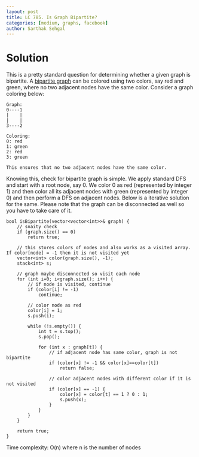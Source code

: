 ```yaml
---
layout: post
title: LC 785. Is Graph Bipartite?
categories: [medium, graphs, facebook]
author: Sarthak Sehgal
---
```

# Solution
This is a pretty standard question for determining whether a given graph is bipartite. A [bipartite graph](https://en.wikipedia.org/wiki/Bipartite_graph) can be colored using two colors, say red and green, where no two adjacent nodes have the same color. Consider a graph coloring below:
```
Graph:
0----1
|    |
|    |
3----2

Coloring:
0: red
1: green
2: red
3: green

This ensures that no two adjacent nodes have the same color.
```
Knowing this, check for bipartite graph is simple. We apply standard DFS and start with a root node, say 0. We color 0 as red (represented by integer 1) and then color all its adjacent nodes with green (represented by integer 0) and then perform a DFS on adjacent nodes. Below is a iterative solution for the same. Please note that the graph can be disconnected as well so you have to take care of it.
```
bool isBipartite(vector<vector<int>>& graph) {
    // snaity check
    if (graph.size() == 0)
        return true;

    // this stores colors of nodes and also works as a visited array. If color[node] = -1 then it is not visited yet
    vector<int> color(graph.size(), -1);
    stack<int> s;

    // graph maybe disconnected so visit each node
    for (int i=0; i<graph.size(); i++) {
        // if node is visited, continue
        if (color[i] != -1)
            continue;

        // color node as red
        color[i] = 1;
        s.push(i);

        while (!s.empty()) {
            int t = s.top();
            s.pop();

            for (int x : graph[t]) {
                // if adjacent node has same color, graph is not bipartite
                if (color[x] != -1 && color[x]==color[t])
                    return false;

                // color adjacent nodes with different color if it is not visited
                if (color[x] == -1) {
                    color[x] = color[t] == 1 ? 0 : 1;
                    s.push(x);
                }
            }
        }
    }

    return true;
}
```
Time complexity: O(n) where n is the number of nodes